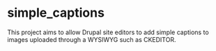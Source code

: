# simple_captions
This project aims to allow Drupal site editors to add simple captions to images uploaded through a WYSIWYG such as CKEDITOR.
